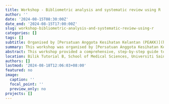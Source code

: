 ```yaml
---
title: Workshop - Bibliometric analysis and systematic review using R
author: ''
date: '2024-08-15T08:30:00Z'
date_end: '2024-08-15T17:00:00Z'
slug: workshop-bibliometric-analysis-and-systematic-review-using-r
categories: []
tags: []
subtitle: Organised by [Persatuan Anggota Kesihatan Kelantan (PEAKK)](https://www.peakk.org.my/), Malaysian Disease Modelling Experts Group & [Department of Community Medicine, USM](https://medic.usm.my/index.php/jpm-home)
summary: This workshop was organised by [Persatuan Anggota Kesihatan Kelantan (PEAKK)](https://www.peakk.org.my/), Malaysian Disease Modelling Experts Group & [Department of Community Medicine, USM](https://medic.usm.my/index.php/jpm-home).
abstract: This workshop provided a comprehensive, step-by-step guide to conduct a systematic review, equipping participants with the essential skills to gather, analyze, and synthesize research findings. Additionally, the workshop introduced participants to bibliometric reviews, where they gained hands-on experience in performing bibliometric analysis using R and the biblioshiny interface. By the end of the session, attendees were proficient in leveraging these tools to enhance the rigor and impact of their research.
location: Bilik Tutorial B, School of Medical Sciences, Universiti Sains Malaysia
authors: []
lastmod: '2024-08-18T12:06:03+08:00'
featured: no
image:
  caption: ''
  focal_point: ''
  preview_only: no
projects: []
---
```

